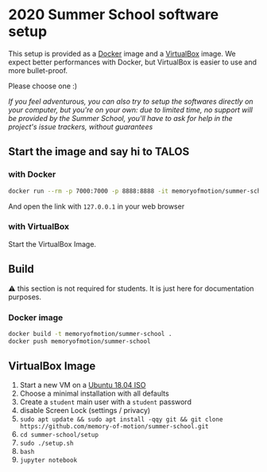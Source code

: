 # 2020 Summer School software setup

This setup is provided as a [Docker](https://www.docker.com/) image and a [VirtualBox](https://www.virtualbox.org/)
image. We expect better performances with Docker, but VirtualBox is easier to use and more bullet-proof.

Please choose one :)

*If you feel adventurous, you can also try to setup the softwares directly on your computer, but you're on your own: due
to limited time, no support will be provided by the Summer School, you'll have to ask for help in the project's issue
trackers, without guarantees*

## Start the image and say hi to TALOS

### with Docker

```bash
docker run --rm -p 7000:7000 -p 8888:8888 -it memoryofmotion/summer-school
```

And open the link with `127.0.0.1` in your web browser

### with VirtualBox

Start the VirtualBox Image.

## Build

:warning: this section is not required for students. It is just here for documentation purposes.

### Docker image

```bash
docker build -t memoryofmotion/summer-school .
docker push memoryofmotion/summer-school
```

## VirtualBox Image

1. Start a new VM on a [Ubuntu 18.04 ISO](https://releases.ubuntu.com/18.04/ubuntu-18.04.4-desktop-amd64.iso)
2. Choose a minimal installation with all defaults
3. Create a `student` main user with a `student` password
4. disable Screen Lock (settings / privacy)
5. `sudo apt update && sudo apt install -qqy git && git clone https://github.com/memory-of-motion/summer-school.git`
6. `cd summer-school/setup`
7. `sudo ./setup.sh`
8. `bash`
9. `jupyter notebook`
